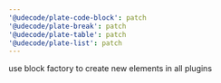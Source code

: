 ```yaml
---
'@udecode/plate-code-block': patch
'@udecode/plate-break': patch
'@udecode/plate-table': patch
'@udecode/plate-list': patch
---
```


use block factory to create new elements in all plugins
